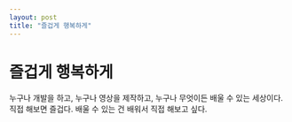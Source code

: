 ```yaml
---
layout: post
title: "즐겁게 행복하게"
---
```


# 즐겁게 행복하게
누구나 개발을 하고, 누구나 영상을 제작하고, 누구나 무엇이든 배울 수 있는 세상이다. 
​
직접 해보면 즐겁다. 배울 수 있는 건 배워서 직접 해보고 싶다. 
